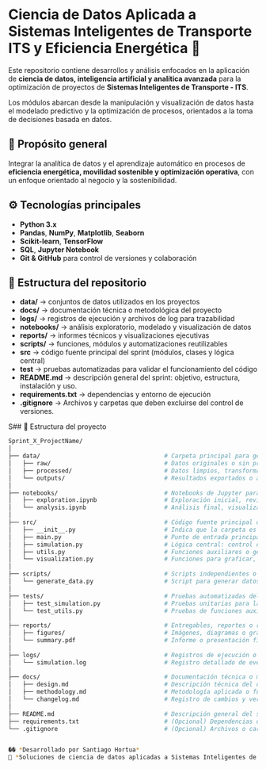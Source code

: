 # Ciencia de Datos Aplicada a Sistemas Inteligentes de Transporte ITS y Eficiencia Energética 🚀

Este repositorio contiene desarrollos y análisis enfocados en la aplicación de **ciencia de datos, inteligencia artificial y analítica avanzada** para la optimización de proyectos de **Sistemas Inteligentes de Transporte - ITS**.

Los módulos abarcan desde la manipulación y visualización de datos hasta el modelado predictivo y la optimización de procesos, orientados a la toma de decisiones basada en datos.

## 🎯 Propósito general

Integrar la analítica de datos y el aprendizaje automático en procesos de **eficiencia energética, movilidad sostenible y optimización operativa**, con un enfoque orientado al negocio y la sostenibilidad.

## ⚙️ Tecnologías principales

- **Python 3.x**
- **Pandas**, **NumPy**, **Matplotlib**, **Seaborn**
- **Scikit-learn**, **TensorFlow**
- **SQL**, **Jupyter Notebook**
- **Git & GitHub** para control de versiones y colaboración


## 🧩 Estructura del repositorio

- **data/** → conjuntos de datos utilizados en los proyectos  
- **docs/** → documentación técnica o metodológica del proyecto
- **logs/** → registros de ejecución y archivos de log para trazabilidad
- **notebooks/** → análisis exploratorio, modelado y visualización de datos 
- **reports/** → informes técnicos y visualizaciones ejecutivas  
- **scripts/** → funciones, módulos y automatizaciones reutilizables
- **src** → código fuente principal del sprint (módulos, clases y lógica central)
- **test** → pruebas automatizadas para validar el funcionamiento del código
- **README.md** → descripción general del sprint: objetivo, estructura, instalación y uso.
- **requirements.txt** → dependencias y entorno de ejecución  
- **.gitignore** → Archivos y carpetas que deben excluirse del control de versiones.

S## 📁 Estructura del proyecto

```bash
Sprint_X_ProjectName/
│
├── data/                                   # Carpeta principal para gestión de datos
│   ├── raw/                                # Datos originales o sin procesar
│   ├── processed/                          # Datos limpios, transformados o simulados
│   └── outputs/                            # Resultados exportados o archivos finales (CSV, JSON, logs)
│
├── notebooks/                              # Notebooks de Jupyter para análisis y documentación del proceso
│   ├── exploration.ipynb                   # Exploración inicial, revisión de datos y pruebas de concepto
│   └── analysis.ipynb                      # Análisis final, visualizaciones o validación de resultados
│
├── src/                                    # Código fuente principal del sprint
│   ├── __init__.py                         # Indica que la carpeta es un paquete de Python
│   ├── main.py                             # Punto de entrada principal para ejecutar el sistema o simulación
│   ├── simulation.py                       # Lógica central: control del flujo, reglas o algoritmos del modelo
│   ├── utils.py                            # Funciones auxiliares o genéricas utilizadas por otros módulos
│   └── visualization.py                    # Funciones para graficar, reportar o mostrar resultados
│
├── scripts/                                # Scripts independientes o de soporte al desarrollo
│   └── generate_data.py                    # Script para generar datos de prueba o simulaciones automáticas
│
├── tests/                                  # Pruebas automatizadas del proyecto
│   ├── test_simulation.py                  # Pruebas unitarias para la lógica del simulador
│   └── test_utils.py                       # Pruebas de funciones auxiliares y módulos de soporte
│
├── reports/                                # Entregables, reportes o resultados documentados
│   ├── figures/                            # Imágenes, diagramas o gráficos generados
│   └── summary.pdf                         # Informe o presentación final del sprint
│
├── logs/                                   # Registros de ejecución o depuración
│   └── simulation.log                      # Registro detallado de eventos durante la simulación
│
├── docs/                                   # Documentación técnica o metodológica del proyecto
│   ├── design.md                           # Descripción técnica del diseño y arquitectura del sistema
│   ├── methodology.md                      # Metodología aplicada o fundamentos teóricos del sprint
│   └── changelog.md                        # Registro de cambios y versiones del proyecto
│
├── README.md                               # Descripción general del sprint: objetivo, estructura y uso
├── requirements.txt                        # (Opcional) Dependencias de Python necesarias para ejecutar el sprint
└── .gitignore                              # (Opcional) Archivos o carpetas excluidas del control de versiones


�� *Desarrollado por Santiago Hortua*  
📍 *Soluciones de ciencia de datos aplicadas a Sistemas Inteligentes de Transporte*
